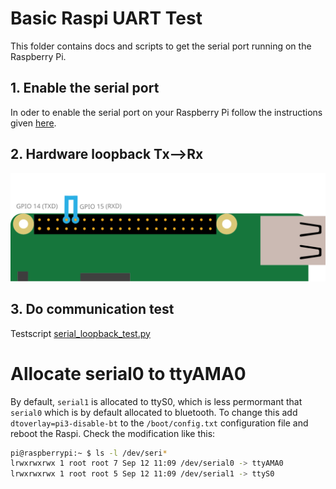 # Basic Raspi UART Test
This folder contains docs and scripts to get the serial port running on the Raspberry Pi.

## 1. Enable the serial port
In oder to enable the serial port on your Raspberry Pi follow the instructions given [here](https://www.raspberrypi.org/documentation/configuration/uart.md).

## 2. Hardware loopback Tx-->Rx
![uart-tx-rx-loopback.svg](imgs/uart-tx-rx-loopback.svg)

## 3. Do communication test
Testscript [serial_loopback_test.py](https://github.com/munich-ml/raspi_walli/blob/main/raspi_uart/serial_loopback_test.py)

# Allocate serial0 to ttyAMA0
By default, `serial1` is allocated to ttyS0, which is less permormant that `serial0` which is by default allocated to bluetooth. To change this add `dtoverlay=pi3-disable-bt` to the `/boot/config.txt` configuration file and reboot the Raspi. Check the modification like this:
```Bash
pi@raspberrypi:~ $ ls -l /dev/seri*
lrwxrwxrwx 1 root root 7 Sep 12 11:09 /dev/serial0 -> ttyAMA0
lrwxrwxrwx 1 root root 5 Sep 12 11:09 /dev/serial1 -> ttyS0
```
